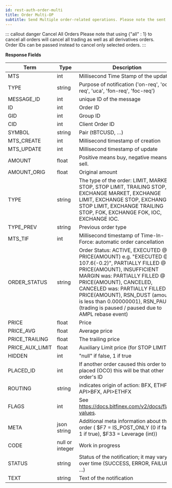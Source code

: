 ```yaml
---
id: rest-auth-order-multi
title: Order Multi-OP
subtitle: Send Multiple order-related operations. Please note the sent object has only one property with a value of an array of arrays detailing each order operation.
---
```


::: callout danger Cancel All Orders
Please note that using {"all" : 1} to cancel all orders will cancel all trading as well as all derivatives orders. Order IDs can be passed instead to cancel only selected orders.
:::


**Response Fields**

Term | Type | Description
-- | -- | --
MTS  |  int  |  Millisecond Time Stamp of the update
TYPE  |  string  |  Purpose of notification ('on-req', 'oc-req', 'uca', 'fon-req', 'foc-req')
MESSAGE_ID  |  int  |  unique ID of the message
ID  |  int  |  Order ID
GID | int |  Group ID
CID | int |  Client Order ID
SYMBOL  |  string  |  Pair (tBTCUSD, …)
MTS_CREATE | int | Millisecond timestamp of creation
MTS_UPDATE | int | Millisecond timestamp of update
AMOUNT  |  float  |  Positive means buy, negative means sell.
AMOUNT_ORIG  |  float  |  Original amount
TYPE  |  string  |  The type of the order: LIMIT, MARKET, STOP, STOP LIMIT, TRAILING STOP, EXCHANGE MARKET, EXCHANGE LIMIT, EXCHANGE STOP, EXCHANGE STOP LIMIT, EXCHANGE TRAILING STOP, FOK, EXCHANGE FOK, IOC, EXCHANGE IOC.
TYPE_PREV  |  string  |  Previous order type
MTS_TIF  |  int  |  Millisecond timestamp of Time-In-Force: automatic order cancellation
ORDER_STATUS  |  string  |  Order Status: ACTIVE, EXECUTED @ PRICE(AMOUNT) e.g. "EXECUTED @ 107.6(-0.2)", PARTIALLY FILLED @ PRICE(AMOUNT), INSUFFICIENT MARGIN was: PARTIALLY FILLED @ PRICE(AMOUNT), CANCELED, CANCELED was: PARTIALLY FILLED @ PRICE(AMOUNT), RSN_DUST (amount is less than 0.00000001), RSN_PAUSE (trading is paused / paused due to AMPL rebase event)
PRICE  |  float  |  Price
PRICE_AVG  |  float  |  Average price
PRICE_TRAILING  |  float  |  The trailing price
PRICE_AUX_LIMIT  |  float  |  Auxiliary Limit price (for STOP LIMIT)
HIDDEN  |  int  |  "null" if false, 1 if true
PLACED_ID  |  int  |  If another order caused this order to be placed (OCO) this will be that other order's ID
ROUTING | string | indicates origin of action: BFX, ETHFX, API>BFX, API>ETHFX
FLAGS | int | See https://docs.bitfinex.com/v2/docs/flag-values.
META | json string | Additional meta information about the order ( $F7 = IS_POST_ONLY (0 if false, 1 if true), $F33 = Leverage (int))
CODE  |  null or integer  | Work in progress
STATUS  |  string  |  Status of the notification; it may vary over time (SUCCESS, ERROR, FAILURE, ...)
TEXT  |  string  |  Text of the notification
